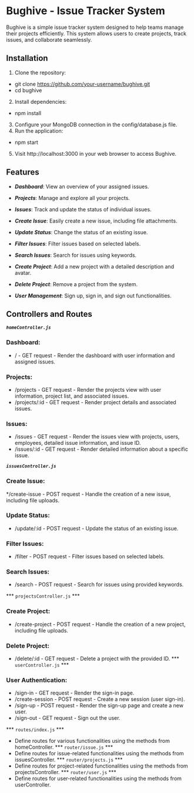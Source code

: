 
# Bughive - Issue Tracker System
Bughive is a simple issue tracker system designed to help teams manage their projects efficiently. This system allows users to create projects, track issues, and collaborate seamlessly.

## Installation
1. Clone the repository:
 * git clone https://github.com/your-username/bughive.git
 * cd bughive
2. Install dependencies:
 * npm install
3. Configure your MongoDB connection in the config/database.js file.
4. Run the application:
 * npm start
5. Visit http://localhost:3000 in your web browser to access Bughive.

## Features
* ***Dashboard***: View an overview of your assigned issues.

* ***Projects***: Manage and explore all your projects.

* ***Issues***: Track and update the status of individual issues.

* ***Create Issue***: Easily create a new issue, including file attachments.

* ***Update Status***: Change the status of an existing issue.

* ***Filter Issues***: Filter issues based on selected labels.

* ***Search Issues***: Search for issues using keywords.

* ***Create Project***: Add a new project with a detailed description and avatar.

* ***Delete Project***: Remove a project from the system.

* ***User Management***: Sign up, sign in, and sign out functionalities.

## Controllers and Routes
***`homeController.js`***
### Dashboard:

* / - GET request - Render the dashboard with user information and assigned issues.
### Projects:

* /projects - GET request - Render the projects view with user information, project list, and associated issues.
* /projects/:id - GET request - Render project details and associated issues.
### Issues:

* /issues - GET request - Render the issues view with projects, users, employees, detailed issue information, and issue ID.
* /issues/:id - GET request - Render detailed information about a specific issue.
  
***`issuesController.js`***
### Create Issue:
*/create-issue - POST request - Handle the creation of a new issue, including file uploads.

### Update Status:
* /update/:id - POST request - Update the status of an existing issue.
  
### Filter Issues:
* /filter - POST request - Filter issues based on selected labels.

### Search Issues:
* /search - POST request - Search for issues using provided keywords.

*** `projectsController.js` ***
### Create Project:

* /create-project - POST request - Handle the creation of a new project, including file uploads.
### Delete Project:

* /delete/:id - GET request - Delete a project with the provided ID.
*** `userController.js` ***

### User Authentication:
* /sign-in - GET request - Render the sign-in page.
* /create-session - POST request - Create a new session (user sign-in).
* /sign-up - POST request - Render the sign-up page and create a new user.
* /sign-out - GET request - Sign out the user.

*** `routes/index.js` ***
* Define routes for various functionalities using the methods from homeController.
*** `router/issue.js` ***
* Define routes for issue-related functionalities using the methods from issuesController.
*** `router/projects.js` ***
* Define routes for project-related functionalities using the methods from projectsController.
*** `router/user.js` ***
* Define routes for user-related functionalities using the methods from userController.
